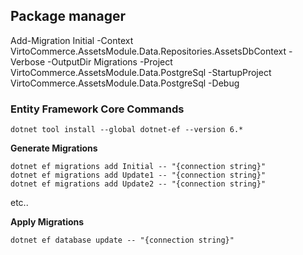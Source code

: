 
## Package manager 
Add-Migration Initial -Context VirtoCommerce.AssetsModule.Data.Repositories.AssetsDbContext  -Verbose -OutputDir Migrations -Project VirtoCommerce.AssetsModule.Data.PostgreSql -StartupProject VirtoCommerce.AssetsModule.Data.PostgreSql  -Debug



### Entity Framework Core Commands
```
dotnet tool install --global dotnet-ef --version 6.*
```

**Generate Migrations**

```
dotnet ef migrations add Initial -- "{connection string}"
dotnet ef migrations add Update1 -- "{connection string}"
dotnet ef migrations add Update2 -- "{connection string}"
```

etc..

**Apply Migrations**

`dotnet ef database update -- "{connection string}"`
